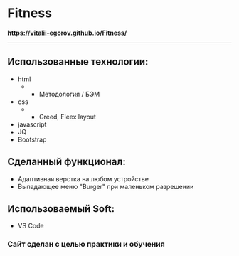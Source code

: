 # Fitness

**https://vitalii-egorov.github.io/Fitness/**
____

## Использованные технологии:

- html
  - - Методология / БЭМ
- css
  - - Greed, Fleex layout
- javascript
- JQ
- Bootstrap



## Сделанный функционал:

- Адаптивная верстка на любом устройстве
- Выпадающее меню "Burger" при маленьком разрешении 

## Использоваемый Soft:

- VS Code

### Сайт сделан с целью практики и обучения

